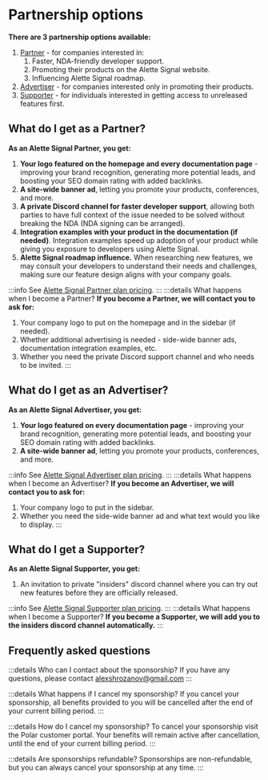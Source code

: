 # Partnership options
**There are 3 partnership options available:**
1. [Partner](#what-do-i-get-as-a-partner) - for companies interested in:
   1. Faster, NDA-friendly developer support.
   2. Promoting their products on the Alette Signal website.
   3. Influencing Alette Signal roadmap.
2. [Advertiser](#what-do-i-get-as-an-advertiser) - for companies interested only in promoting their products.
3. [Supporter](#what-do-i-get-a-supporter) - for individuals interested in getting access to 
unreleased features first.

## What do I get as a Partner?
**As an Alette Signal Partner, you get:**
1. **Your logo featured on the homepage and every documentation page** - improving your brand recognition, 
generating more potential leads, and boosting your SEO domain rating with added backlinks.
2. **A site-wide banner ad**, letting you promote your products, conferences, and more.
3. **A private Discord channel for faster developer support**, allowing
both parties to have full context of the issue needed to be solved without breaking the NDA
(NDA signing can be arranged).
4. **Integration examples with your product in the documentation (if needed)**.
Integration examples speed up adoption of your product while giving you exposure 
to developers using Alette Signal.
5. **Alette Signal roadmap influence.** When researching new features, we may consult your developers to understand
their needs and challenges, making sure our feature design aligns with your company goals.

:::info
See [Alette Signal Partner plan pricing](https://buy.polar.sh/polar_cl_PnJiyywuxYM5H0jr5vxicNWJvCM0hl6CHVA8o3Tazl3).
:::
:::details What happens when I become a Partner?
**If you become a Partner, we will contact you to ask for:**
1. Your company logo to put on the homepage and in the sidebar (if needed).
2. Whether additional advertising is needed - side-wide banner ads, documentation integration examples, etc.
3. Whether you need the private Discord support channel and who needs to be invited. 
:::

## What do I get as an Advertiser?
**As an Alette Signal Advertiser, you get:**
1. **Your logo featured on every documentation page** - improving your brand recognition,
   generating more potential leads, and boosting your SEO domain rating with added backlinks.
2. **A site-wide banner ad**, letting you promote your products, conferences, and more.

:::info
See [Alette Signal Advertiser plan pricing](https://buy.polar.sh/polar_cl_RlCwxEYrfArBAJuJqXCZhFSk3NtcyaP2CLteO3hbffE).
:::
:::details What happens when I become an Advertiser?
**If you become an Advertiser, we will contact you to ask for:**
1. Your company logo to put in the sidebar.
2. Whether you need the side-wide banner ad and what text would you like to display.
:::

## What do I get a Supporter?
**As an Alette Signal Supporter, you get:**
1. An invitation to private "insiders" discord channel where you 
can try out new features before they are officially released.

:::info
See [Alette Signal Supporter plan pricing](https://buy.polar.sh/polar_cl_9p4intYqqmjoHa0asykCUGuQ54YaF6Ex1oAYZ15FKAp).
:::
:::details What happens when I become a Supporter?
**If you become a Supporter, we will add you to the insiders discord channel automatically.**
:::

## Frequently asked questions

:::details Who can I contact about the sponsorship?
If you have any questions, please contact alexshrozanov@gmail.com
:::

:::details What happens if I cancel my sponsorship?
If you cancel your sponsorship, all benefits provided to you will be cancelled
after the end of your current billing period.
:::

:::details How do I cancel my sponsorship?
To cancel your sponsorship visit the Polar customer portal. 
Your benefits will remain active after cancellation, until the end of your current billing period.
:::

:::details Are sponsorships refundable?
Sponsorships are non-refundable, but you can always cancel your 
sponsorship at any time.
:::